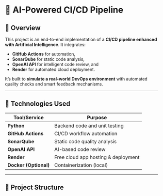 # 🚀 AI-Powered CI/CD Pipeline

## 🧠 Overview
This project is an end-to-end implementation of a **CI/CD pipeline enhanced with Artificial Intelligence**. It integrates:
- **GitHub Actions** for automation,
- **SonarQube** for static code analysis,
- **OpenAI API** for intelligent code review, and
- **Render** for automated cloud deployment.

It’s built to **simulate a real-world DevOps environment** with automated quality checks and smart feedback mechanisms.

---

## 🔧 Technologies Used

| Tool/Service     | Purpose                           |
|------------------|------------------------------------|
| **Python**       | Backend code and unit testing     |
| **GitHub Actions**| CI/CD workflow automation        |
| **SonarQube**    | Static code quality analysis      |
| **OpenAI API**   | AI-based code review              |
| **Render**       | Free cloud app hosting & deployment|
| **Docker (Optional)** | Containerization (local)     |

---

## 📁 Project Structure

